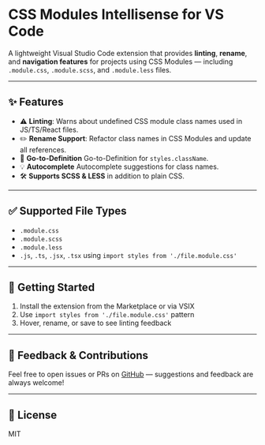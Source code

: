 # CSS Modules Intellisense for VS Code

A lightweight Visual Studio Code extension that provides **linting**, **rename**, and **navigation features** for projects using CSS Modules — including `.module.css`, `.module.scss`, and `.module.less` files.

---

## ✨ Features

- ⚠️ **Linting**: Warns about undefined CSS module class names used in JS/TS/React files.
- ✏️ **Rename Support**: Refactor class names in CSS Modules and update all references.
- 🧭 **Go-to-Definition** Go-to-Definition for `styles.className`.
- 💡 **Autocomplete** Autocomplete suggestions for class names.
- 🛠️ **Supports SCSS & LESS** in addition to plain CSS.

---

## ✅ Supported File Types

- `.module.css`
- `.module.scss`
- `.module.less`
- `.js`, `.ts`, `.jsx`, `.tsx` using `import styles from './file.module.css'`

---

## 🚀 Getting Started

1. Install the extension from the Marketplace or via VSIX
2. Use `import styles from './file.module.css'` pattern
3. Hover, rename, or save to see linting feedback

---

## 📢 Feedback & Contributions

Feel free to open issues or PRs on [GitHub](https://github.com/Lokesh-Garg-22/CSS-Modules-IntelliSense) — suggestions and feedback are always welcome!

---

## 📄 License

MIT
